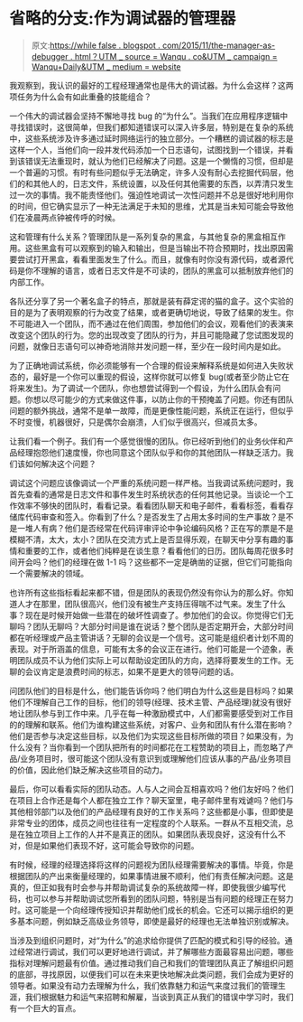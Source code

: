 # 省略的分支:作为调试器的管理器

> 原文:[https://while false . blogspot . com/2015/11/the-manager-as-debugger . html？UTM _ source = Wanqu . co&UTM _ campaign = Wanqu+Daily&UTM _ medium = website](https://whilefalse.blogspot.com/2015/11/the-manager-as-debugger.html?utm_source=wanqu.co&utm_campaign=Wanqu+Daily&utm_medium=website)

我观察到，我认识的最好的工程经理通常也是伟大的调试器。为什么会这样？这两项任务为什么会有如此重叠的技能组合？

一个伟大的调试器会坚持不懈地寻找 bug 的“为什么”。当我们在应用程序逻辑中寻找错误时，这很简单，但我们都知道错误可以深入许多层，特别是在复杂的系统中，这些系统涉及许多通过延时网络运行的独立部分。一个糟糕的调试器的标志是这样一个人，当他们向一段并发代码添加一个日志语句，试图找到一个错误，并看到该错误无法重现时，就认为他们已经解决了问题。这是一个懒惰的习惯，但却是一个普遍的习惯。有时有些问题似乎无法确定，许多人没有耐心去挖掘代码层，他们的和其他人的，日志文件，系统设置，以及任何其他需要的东西，以弄清只发生过一次的事情。我不能责怪他们。强迫性地调试一次性问题并不总是很好地利用你的时间，但它确实显示了一种无法满足于未知的思维，尤其是当未知可能会导致他们在凌晨两点钟被传呼的时候。

这和管理有什么关系？管理团队是一系列复杂的黑盒，与其他复杂的黑盒相互作用。这些黑盒有可以观察到的输入和输出，但是当输出不符合预期时，找出原因需要尝试打开黑盒，看看里面发生了什么。而且，就像有时你没有源代码，或者源代码是你不理解的语言，或者日志文件是不可读的，团队的黑盒可以抵制放弃他们的内部工作。

各队还分享了另一个著名盒子的特点，那就是装有薛定谔的猫的盒子。这个实验的目的是为了表明观察的行为改变了结果，或者更确切地说，导致了结果的发生。你不可能进入一个团队，而不通过在他们周围，参加他们的会议，观看他们的表演来改变这个团队的行为。您的出现改变了团队的行为，并且可能隐藏了您试图发现的问题，就像日志语句可以神奇地消除并发问题一样，至少在一段时间内是如此。

为了正确地调试系统，你必须能够有一个合理的假设来解释系统是如何进入失败状态的，最好是一个你可以重现的假设，这样你就可以修复 bug(或者至少防止它在将来发生)。为了调试一个团队，你也想尝试得到一个假设，为什么团队会有问题。你想以尽可能少的方式来做这件事，以防止你的干预掩盖了问题。你还有团队问题的额外挑战，通常不是单一故障，而是更像性能问题，系统正在运行，但似乎不时变慢，机器很好，只是偶尔会崩溃，人们似乎很高兴，但减员太多。

让我们看一个例子。我们有一个感觉很慢的团队。你已经听到他们的业务伙伴和产品经理抱怨他们速度慢，你也同意这个团队似乎和你的其他团队一样缺乏活力。我们该如何解决这个问题？

调试这个问题应该像调试一个严重的系统问题一样严格。当我调试系统问题时，我首先查看的通常是日志文件和事件发生时系统状态的任何其他记录。当谈论一个工作效率不够快的团队时，看看记录。看看团队聊天和电子邮件，看看标签，看看存储库代码审查和签入。你看到了什么？是否发生了占用太多时间的生产事故？是不是一堆人有病？他们是否经常在代码评审评论中争论编码风格？正在写的票是不是模糊不清，太大，太小？团队在交流方式上是否显得乐观，在聊天中分享有趣的事情和重要的工作，或者他们纯粹是在谈生意？看看他们的日历。团队每周花很多时间开会吗？他们的经理在做 1-1 吗？这些都不一定是确凿的证据，但它们可能指向一个需要解决的领域。

也许所有这些指标看起来都不错，但是团队的表现仍然没有你认为的那么好。你知道人才在那里，团队很高兴，他们没有被生产支持压得喘不过气来。发生了什么事？现在是时候开始做一些潜在的破坏性调查了。参加他们的会议。你觉得它们无聊吗？团队无聊吗？大部分时间是谁在说话？整个团队是否定期开会，大部分时间都在听经理或产品主管讲话？无聊的会议是一个信号。这可能是组织者计划不周的表现。对于所涵盖的信息，可能有太多的会议正在进行。他们可能是一个迹象，表明团队成员不认为他们实际上可以帮助设定团队的方向，选择将要发生的工作。无聊的会议肯定是浪费时间的标志，如果不是更大的领导问题的话。

问团队他们的目标是什么，他们能告诉你吗？他们明白为什么这些是目标吗？如果他们不理解自己工作的目标，他们的领导(经理、技术主管、产品经理)就没有很好地让团队参与到工作中来。几乎在每一种激励模式中，人们都需要感受到对工作目的的理解和联系。他们为谁构建这些系统，对客户、业务和团队有什么潜在影响？他们是否参与决定这些目标，以及他们为实现这些目标所做的项目？如果没有，为什么没有？当你看到一个团队把所有的时间都花在工程赞助的项目上，而忽略了产品/业务项目时，很可能这个团队没有意识到或理解他们应该从事的产品/业务项目的价值，因此他们缺乏解决这些项目的动力。

最后，你可以看看实际的团队动态。人与人之间会互相喜欢吗？他们友好吗？他们在项目上合作还是每个人都在独立工作？聊天室里，电子邮件里有戏谑吗？他们与其他相邻部门以及他们的产品经理有良好的工作关系吗？这些都是小事，但即使是非常专业的团体，成员之间也往往有一定程度的个人联系。一群从不互相交流，总是在独立项目上工作的人并不是真正的团队。如果团队表现良好，这没有什么不对，但是如果他们表现不好，这可能会导致你的问题。

有时候，经理的经理选择将这样的问题视为团队经理需要解决的事情。毕竟，你是根据团队的产出来衡量经理的，如果事情进展不顺利，他们有责任解决问题。这是真的，但正如我有时会参与并帮助调试复杂的系统故障一样，即使我很少编写代码，也可以参与并帮助调试您所看到的团队问题，特别是当有问题的经理正在努力时。这可能是一个向经理传授知识并帮助他们成长的机会。它还可以揭示组织的更多基本问题，例如缺乏高级业务领导，即使是最好的经理也无法单独识别或解决。

当涉及到组织问题时，对“为什么”的追求给你提供了匹配的模式和引导的经验。通过经常进行调试，我们可以更好地进行调试，并了解哪些方面最容易出问题，哪些指标对理解问题最有价值。通过推动我们自己和我们的管理团队真正了解组织问题的底部，寻找原因，以便我们可以在未来更快地解决此类问题，我们会成为更好的领导者。如果没有动力去理解为什么，我们依靠魅力和运气来度过我们的管理生涯，我们根据魅力和运气来招聘和解雇，当谈到真正从我们的错误中学习时，我们有一个巨大的盲点。